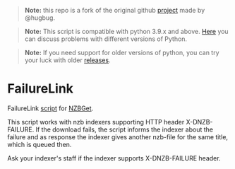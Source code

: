 > **Note:** this repo is a fork of the original github [project](https://github.com/nzbget/FailureLink)
> made by @hugbug.

> **Note:** This script is compatible with python 3.9.x and above.
[Here](https://github.com/nzbgetcom/nzbget/discussions/56) you can discuss problems with different versions of Python.

> **Note:** If you need support for older versions of python, you can try your luck with older [releases](https://github.com/nzbget/FailureLink/releases).

# FailureLink
FailureLink [script](https://nzbget.com/documentation/post-processing-scripts/) for [NZBGet](https://nzbget.com).

This script works with nzb indexers supporting HTTP header X-DNZB-FAILURE. If the download fails, the script informs the indexer about the failure and as response the indexer gives another nzb-file for the same title, which is queued then.

Ask your indexer's staff if the indexer supports X-DNZB-FAILURE header.

